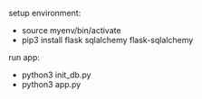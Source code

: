 setup environment:

- source myenv/bin/activate
- pip3 install flask sqlalchemy flask-sqlalchemy

run app:

- python3 init_db.py
- python3 app.py
